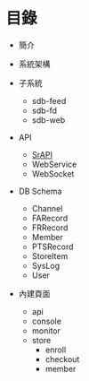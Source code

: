 
# 目錄

- 簡介

- 系統架構
  
- 子系統
  - sdb-feed
  - sdb-fd
  - sdb-web

- API
  - [SrAPI](https://github.com/Org08/sdb-nexus/blob/master/docs/API/SrAPI/README.md)
  - WebService
  - WebSocket

- DB Schema
  - Channel
  - FARecord
  - FRRecord
  - Member
  - PTSRecord
  - StoreItem
  - SysLog
  - User

- 內建頁面
  - api
  - console
  - monitor
  - store
    - enroll
    - checkout
    - member

